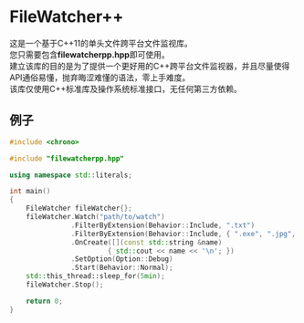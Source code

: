 # FileWatcher++

这是一个基于C++11的单头文件跨平台文件监视库。  
您只需要包含**filewatcherpp.hpp**即可使用。  
建立该库的目的是为了提供一个更好用的C++跨平台文件监视器，并且尽量使得API通俗易懂，抛弃晦涩难懂的语法，零上手难度。  
该库仅使用C++标准库及操作系统标准接口，无任何第三方依赖。

## 例子
```c++
#include <chrono>

#include "filewatcherpp.hpp"

using namespace std::literals;

int main()
{
    FileWatcher fileWatcher{};
    fileWatcher.Watch("path/to/watch")
               .FilterByExtension(Behavior::Include, ".txt")
               .FilterByExtension(Behavior::Include, { ".exe", ".jpg", ".pdf" })
               .OnCreate([](const std::string &name)
                        { std::cout << name << '\n'; })
               .SetOption(Option::Debug)
               .Start(Behavior::Normal);
    std::this_thread::sleep_for(5min);
    fileWatcher.Stop();

    return 0;
}
```